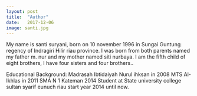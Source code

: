 ```yaml
---
layout: post
title:  "Author"
date:   2017-12-06
image: santi.jpg
---
```


<p class="intro"><span class="dropcap"></span>My name is santi suryani, born on 10 november 1996 in Sungai Guntung regency of Indragiri Hilir riau province. I was born from both parents named my father m. nur and my mother named siti nurbaya. I am the fifth child of eight brothers, I have four sisters and four brothers..</p>

Educational Background:
Madrasah Ibtidaiyah Nurul ihksan in 2008
MTS Al-Ikhlas in 2011
SMA N 1 Kateman 2014
Student at State university college sultan syarif eunuch riau start year 2014 until now.

<img src="{{ '/assets/img/IMG-20171108-WA0047.jpg' | prepend: site.baseurl }}" alt=""> 

